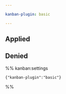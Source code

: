 ```yaml
---

kanban-plugin: basic

---
```


## Applied



## Denied





%% kanban:settings
```
{"kanban-plugin":"basic"}
```
%%